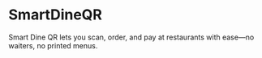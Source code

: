 # SmartDineQR
Smart Dine QR lets you scan, order, and pay at restaurants with ease—no waiters, no printed menus.
